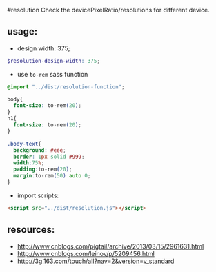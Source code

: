 #resolution
Check the devicePixelRatio/resolutions for different device.


## usage:
+ design width: 375;
```scss
$resolution-design-width: 375;
```
+ use `to-rem` sass function
```css
@import "../dist/resolution-function";

body{
  font-size: to-rem(20);
}
h1{
  font-size: to-rem(20);
}

.body-text{
  background: #eee;
  border: 1px solid #999;
  width:75%;
  padding:to-rem(20);
  margin:to-rem(50) auto 0;
}
```

+ import scripts:
```html
<script src="../dist/resolution.js"></script>
```


## resources:
+ http://www.cnblogs.com/pigtail/archive/2013/03/15/2961631.html
+ http://www.cnblogs.com/leinov/p/5209456.html
+ http://3g.163.com/touch/all?nav=2&version=v_standard
